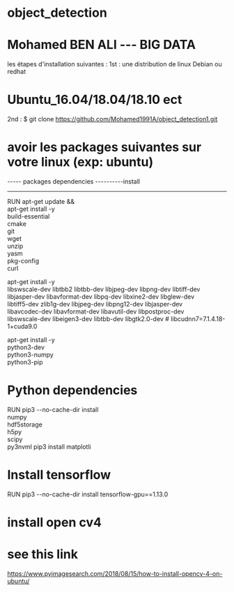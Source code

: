 # object_detection
# Mohamed BEN ALI --- BIG DATA 
les étapes d'installation suivantes :
1st : une distribution de linux Debian ou redhat 
# Ubuntu_16.04/18.04/18.10     ect
2nd : $ git clone https://github.com/Mohamed1991A/object_detection1.git
# avoir les packages suivantes sur votre linux (exp: ubuntu)
----- packages dependencies
----------install
**********************************
RUN 
apt-get update && \
    apt-get install -y \
    build-essential \
    cmake \
    git \
    wget \
    unzip \
    yasm \
    pkg-config \
    curl 

apt-get install -y \
    libswscale-dev libtbb2 libtbb-dev libjpeg-dev libpng-dev libtiff-dev \
    libjasper-dev libavformat-dev libpq-dev libxine2-dev libglew-dev \
    libtiff5-dev zlib1g-dev libjpeg-dev libpng12-dev libjasper-dev \
    libavcodec-dev libavformat-dev libavutil-dev libpostproc-dev \
	libswscale-dev libeigen3-dev libtbb-dev libgtk2.0-dev 
    # libcudnn7=7.1.4.18-1+cuda9.0 

apt-get install -y \
    python3-dev \
    python3-numpy \
    python3-pip

# Python dependencies
RUN 
pip3 --no-cache-dir install \
    numpy \
    hdf5storage \
    h5py \
    scipy \
    py3nvml
pip3 install matplotli
# Install tensorflow
RUN 
pip3 --no-cache-dir install tensorflow-gpu==1.13.0
# install open cv4
# see this link
https://www.pyimagesearch.com/2018/08/15/how-to-install-opencv-4-on-ubuntu/

